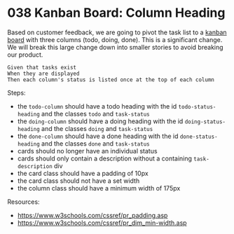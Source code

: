 # 038 Kanban Board: Column Heading

Based on customer feedback, we are going to pivot the task list to a [kanban board](https://en.wikipedia.org/wiki/Kanban_board) with three columns (todo, doing, done). This is a significant change. We will break this large change down into smaller stories to avoid breaking our product.

```
Given that tasks exist 
When they are displayed 
Then each column's status is listed once at the top of each column
```

Steps:
- the `todo-column` should have a todo heading with the id `todo-status-heading` and the classes `todo` and `task-status`
- the `doing-column` should have a doing heading with the id `doing-status-heading` and the classes `doing` and `task-status`
- the `done-column` should have a done heading with the id `done-status-heading` and the classes `done` and `task-status`
- cards should no longer have an individual status
- cards should only contain a description without a containing `task-description` div
- the card class should have a padding of 10px
- the card class should not have a set width
- the column class should have a minimum width of 175px

Resources:
- https://www.w3schools.com/cssref/pr_padding.asp
- https://www.w3schools.com/cssref/pr_dim_min-width.asp
